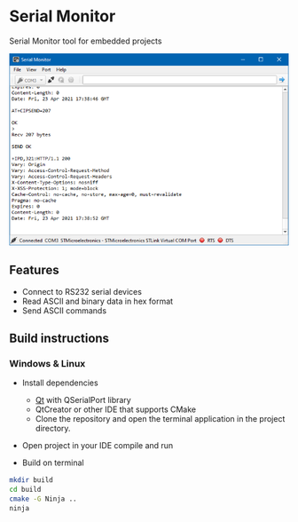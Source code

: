 # Serial Monitor

Serial Monitor tool for embedded projects

![screenshot](docs/screenshot.png)

## Features
* Connect to RS232 serial devices
* Read ASCII and binary data in hex format
* Send ASCII commands

## Build instructions
### Windows & Linux
* Install dependencies
  * [Qt](https://www.qt.io/) with QSerialPort library
  * QtCreator or other IDE that supports CMake
  * Clone the repository and open the terminal application in the project directory.
* Open project in your IDE compile and run

* Build on terminal
```bash
mkdir build
cd build
cmake -G Ninja ..
ninja
```
